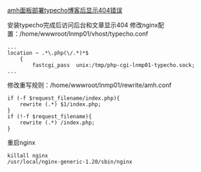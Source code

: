 [amh面板部署typecho博客后显示404错误](https://github.com/cloudswave/blog/issues/25)

安装typecho完成后访问后台和文章显示404
修改nginx配置：/home/wwwroot/lnmp01/vhost/typecho.conf
```
...
location ~ .*\.php(\/.*)*$
	{
		fastcgi_pass  unix:/tmp/php-cgi-lnmp01-typecho.sock;
...
```
修改重写规则：/home/wwwroot/lnmp01/rewrite/amh.conf
```
if (-f $request_filename/index.php){
    rewrite (.*) $1/index.php;
}
if (!-f $request_filename){
    rewrite (.*) /index.php;
}
```
重启nginx
```
killall nginx
/usr/local/nginx-generic-1.20/sbin/nginx
```
<!--csdn-article-id:128986002-->
